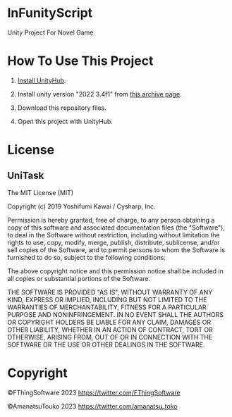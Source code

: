 # InFunityScript
 Unity Project For Novel Game

# How To Use This Project

1. [Install UnityHub](https://unity.com/ja/download).

2. Install unity version "2022 3.4f1" from [this archive page](https://unity.com/ja/releases/editor/archive).

3. Download this repository files.

4. Open this project with UnityHub.

# License

## UniTask
The MIT License (MIT)

Copyright (c) 2019 Yoshifumi Kawai / Cysharp, Inc.

Permission is hereby granted, free of charge, to any person obtaining a copy
of this software and associated documentation files (the "Software"), to deal
in the Software without restriction, including without limitation the rights
to use, copy, modify, merge, publish, distribute, sublicense, and/or sell
copies of the Software, and to permit persons to whom the Software is
furnished to do so, subject to the following conditions:

The above copyright notice and this permission notice shall be included in all
copies or substantial portions of the Software.

THE SOFTWARE IS PROVIDED "AS IS", WITHOUT WARRANTY OF ANY KIND, EXPRESS OR
IMPLIED, INCLUDING BUT NOT LIMITED TO THE WARRANTIES OF MERCHANTABILITY,
FITNESS FOR A PARTICULAR PURPOSE AND NONINFRINGEMENT. IN NO EVENT SHALL THE
AUTHORS OR COPYRIGHT HOLDERS BE LIABLE FOR ANY CLAIM, DAMAGES OR OTHER
LIABILITY, WHETHER IN AN ACTION OF CONTRACT, TORT OR OTHERWISE, ARISING FROM,
OUT OF OR IN CONNECTION WITH THE SOFTWARE OR THE USE OR OTHER DEALINGS IN THE
SOFTWARE.

# Copyright

©FThingSoftware 2023 https://twitter.com/FThingSoftware

©AmanatsuTouko 2023 https://twitter.com/amanatsu_toko
